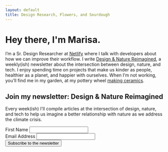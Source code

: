 ```yaml
---
layout: default
title: Design Research, Flowers, and Sourdough
---
```


# Hey there, I'm Marisa.
I’m a Sr. Design Researcher at [Netlify](https://netlify.com) where I talk with developers about how we can improve their workflow. I write [Design & Nature Reimagined](https://marisamorby.com/nature-and-climate-change/), a weekly(ish) newsletter about the intersection between design, nature, and tech. I enjoy spending time on projects that make us kinder as people, healthier as a planet, and happier with ourselves. When I’m not working, you’ll find me in my garden, at my pottery wheel [making ceramics](https://marisamorby.com/shop/).


## Join my newsletter: Design & Nature Reimagined

Every week(ish) I'll compile articles at the intersection of design, nature, and tech to help us imagine a better relationship with nature as we address the climate crisis.

<form
  method="POST"
  action="https://app.convertkit.com/forms/1961068/subscriptions" 
  class="opt-in"
>
  <div class="input-group">
    <label for="fname">First Name</label>
    <input
      id="fname"
      type="text"
      class="formkit-input"
      aria-label="First Name"
      name="fields[first_name]"
    />
  </div>

  <div class="input-group">
    <label for="email">Email Address</label>
    <input
      id="email"
      type="email"
      class="formkit-input"
      name="email_address"
      aria-label="Your email address"
      required
    />
  </div>
  <div class="submit-group">
    <button class="opt-in-submit">Subscribe to the newsletter</button>
  </div>
</form>
